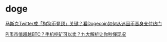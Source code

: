 # doge

[马斯克Twitter成「狗狗币登顶」关键？看Dogecoin如何从迷因币晋身支付热门](https://followin.io/zh-Hans/feed?id=2399517)

[Pi币市值超越BTC？手机挖矿可以卖？九大解析让你秒懂现况](https://followin.io/zh-Hans/feed?id=2400071\&from=webshare)
